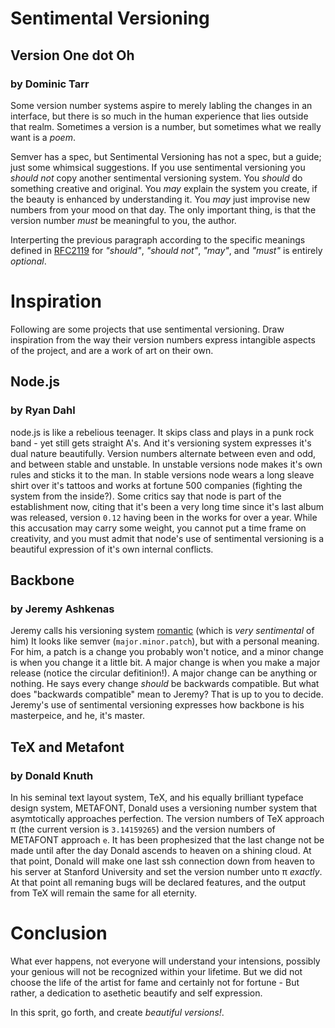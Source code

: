 # Sentimental Versioning

## Version One dot Oh

### by Dominic Tarr

Some version number systems aspire to merely labling the changes
in an interface, but there is so much in the human experience
that lies outside that realm. Sometimes a version is a number,
but sometimes what we really want is  a _poem_.

Semver has a spec, but Sentimental Versioning has not a spec,
but a guide; just some whimsical suggestions.
If you use sentimental versioning you *should not* copy another
sentimental versioning system. You *should* do something creative and original.
You *may* explain the system you create, if the beauty is enhanced by understanding it.
You _may_ just improvise new numbers from your mood
on that day. The only important thing, is that the version
number *must* be meaningful to you, the author.

Interperting the previous paragraph according to the specific meanings
defined in [RFC2119](http://www.faqs.org/rfcs/rfc2119.html)
 for _"should"_, _"should not"_, _"may"_, and _"must"_ is entirely _optional_.

# Inspiration

Following are some projects that use sentimental versioning.
Draw inspiration from the way their version numbers
express intangible aspects of the project, and are a work of art on their own.

## Node.js
### by Ryan Dahl

node.js is like a rebelious teenager. It skips class
and plays in a punk rock band - yet still gets straight A's.
And it's versioning system expresses it's dual nature
beautifully. Version numbers alternate between even and odd,
and between stable and unstable. In unstable versions
node makes it's own rules and sticks it to the man. In stable
versions node wears a long sleave shirt over it's tattoos
and works at fortune 500 companies (fighting the system from
the inside?). Some critics say that node is part of the
establishment now, citing that it's been a very long time
since it's last album was released, version `0.12` having
been in the works for over a year. While this accusation
may carry some weight, you cannot put a time frame on
creativity, and you must admit that node's use of sentimental
versioning is a beautiful expression of it's own internal conflicts.

## Backbone
### by Jeremy Ashkenas

Jeremy calls his versioning system
[romantic](https://github.com/jashkenas/backbone/issues/2888#issuecomment-29076249)
(which is _very sentimental_ of him)
It looks like semver (`major.minor.patch`), but with
a personal meaning. For him, a patch is a change you
probably won't notice, and a minor change is when you
change it a little bit. A major change is when you make
a major release (notice the circular defitinion!).
A major change can be anything or nothing. He says
every change _should_ be backwards compatible. But what
does "backwards compatible" mean to Jeremy? That is
up to you to decide. Jeremy's use of sentimental versioning
expresses how backbone is his masterpeice, and he, it's master.

## TeX and Metafont
### by Donald Knuth

In his seminal text layout system, TeX, and his equally
brilliant typeface design system, METAFONT, Donald uses
a versioning number system that asymtotically approaches
perfection. The version numbers of TeX approach π 
(the current version is `3.14159265`) and the version numbers of
METAFONT approach `e`. It has been prophesized that the
last change not be made until after the day Donald ascends
to heaven on a shining cloud. At that point, Donald will
make one last ssh connection down from heaven to his server at
Stanford University and set the version number unto π 
_exactly_. At that point all remaning bugs will be declared
features, and the output from TeX will remain the same
for all eternity.

# Conclusion

What ever happens, not everyone will understand your intensions,
possibly your genious will not be recognized within your lifetime.
But we did not choose the life of the artist for fame and certainly
not for fortune - But rather, a dedication to asethetic beautify and
self expression.

In this sprit, go forth, and create _beautiful versions!_.
